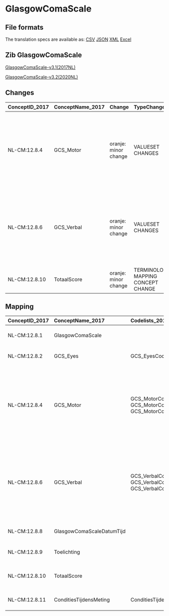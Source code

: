 # GlasgowComaScale
## File formats

The translation specs are available as: 
[CSV](../csv/GlasgowComaScale.csv) [JSON](../json/GlasgowComaScale.json) [XML](../xml/GlasgowComaScale.xml) [Excel](../excel/GlasgowComaScale.xlsx)



## Zib GlasgowComaScale

[GlasgowComaScale-v3.1(2017NL)](https://zibs.nl/wiki/GlasgowComaScale-v3.1(2017NL))

[GlasgowComaScale-v3.2(2020NL)](https://zibs.nl/wiki/GlasgowComaScale-v3.2(2020NL))









## Changes

| ConceptID_2017   | ConceptName_2017   | Change               | TypeChange                         | Impact_heen   | TRANSLATIE_spec_heen                                                  | Impact_terug   | TRANSLATIE_spec_terug                                                 | Omschrijving                                                                                                                                   |
|:-----------------|:-------------------|:---------------------|:-----------------------------------|:--------------|:----------------------------------------------------------------------|:---------------|:----------------------------------------------------------------------|:-----------------------------------------------------------------------------------------------------------------------------------------------|
| NL-CM:12.8.4     | GCS_Motor          | oranje: minor change | VALUESET CHANGES                   | Low           | valuesets 2017 -> valueset 2020 regel                                 | Medium         | valuesets 2017 <- valueset 2020 regel                                 | De Verbal en Motor waardenlijsten zijn vervangen door de waardenlijsten zoals vastgelegd in het Word document dat aan dit issue is toegevoegd. |
| NL-CM:12.8.6     | GCS_Verbal         | oranje: minor change | VALUESET CHANGES                   | Low           | valuesets 2017 -> valueset 2020 regel                                 | Medium         | valuesets 2017 <- valueset 2020 regel                                 | De Verbal en Motor waardenlijsten zijn vervangen door de waardenlijsten zoals vastgelegd in het Word document dat aan dit issue is toegevoegd. |
| NL-CM:12.8.10    | TotaalScore        | oranje: minor change | TERMINOLOGY MAPPING CONCEPT CHANGE | Medium        | SCT DefinitionCode [blank] -> [444323003 Modified Glasgow coma score] | Medium         | SCT DefinitionCode [444323003 Modified Glasgow coma score] -> [blank] | SNOMED CT DefinitionCode concept aangepast                                                                                                      |

## Mapping

| ConceptID_2017   | ConceptName_2017          | Codelists_2017                                                           | Change                  | ConceptID_2020   | ConceptName_2020          | Codelists_2020                                                           | Bits                | Omschrijving                                                                                                                                   | TypeChange                         | Impact_heen   | TRANSLATIE_spec_heen                                                  | Impact_terug   | TRANSLATIE_spec_terug                                                 |
|:-----------------|:--------------------------|:-------------------------------------------------------------------------|:------------------------|:-----------------|:--------------------------|:-------------------------------------------------------------------------|:--------------------|:-----------------------------------------------------------------------------------------------------------------------------------------------|:-----------------------------------|:--------------|:----------------------------------------------------------------------|:---------------|:----------------------------------------------------------------------|
| NL-CM:12.8.1     | GlasgowComaScale          |                                                                          | groen: geen wijzigingen | NL-CM:12.8.1     | GlasgowComaScale          |                                                                          |                     |                                                                                                                                                |                                    |               |                                                                       |                |                                                                       |
| NL-CM:12.8.2     | GCS_Eyes                  | GCS_EyesCodelijst                                                        | groen: geen wijzigingen | NL-CM:12.8.2     | GCS_Eyes                  | GCS_EyesCodelijst                                                        |                     |                                                                                                                                                |                                    |               |                                                                       |                |                                                                       |
| NL-CM:12.8.4     | GCS_Motor                 | GCS_MotorCodelijst; GCS_MotorCodelijstBaby; GCS_MotorCodelijstKleuter    | oranje: minor change    | NL-CM:12.8.4     | GCS_Motor                 | GCS_MotorCodelijst; GCS_MotorCodelijstBaby; GCS_MotorCodelijstKleuter    | ZIB-1085 ; ZIB-1314 | De Verbal en Motor waardenlijsten zijn vervangen door de waardenlijsten zoals vastgelegd in het Word document dat aan dit issue is toegevoegd. | VALUESET CHANGES                   | Low           | valuesets 2017 -> valueset 2020 regel                                 | Medium         | valuesets 2017 <- valueset 2020 regel                                 |
| NL-CM:12.8.6     | GCS_Verbal                | GCS_VerbalCodelijst; GCS_VerbalCodelijstBaby; GCS_VerbalCodelijstKleuter | oranje: minor change    | NL-CM:12.8.6     | GCS_Verbal                | GCS_VerbalCodelijst; GCS_VerbalCodelijstBaby; GCS_VerbalCodelijstKleuter | ZIB-1085 ; ZIB-1314 | De Verbal en Motor waardenlijsten zijn vervangen door de waardenlijsten zoals vastgelegd in het Word document dat aan dit issue is toegevoegd. | VALUESET CHANGES                   | Low           | valuesets 2017 -> valueset 2020 regel                                 | Medium         | valuesets 2017 <- valueset 2020 regel                                 |
| NL-CM:12.8.8     | GlasgowComaScaleDatumTijd |                                                                          | groen: geen wijzigingen | NL-CM:12.8.8     | GlasgowComaScaleDatumTijd |                                                                          |                     |                                                                                                                                                |                                    |               |                                                                       |                |                                                                       |
| NL-CM:12.8.9     | Toelichting               |                                                                          | groen: geen wijzigingen | NL-CM:12.8.9     | Toelichting               |                                                                          |                     |                                                                                                                                                |                                    |               |                                                                       |                |                                                                       |
| NL-CM:12.8.10    | TotaalScore               |                                                                          | oranje: minor change    | NL-CM:12.8.10    | TotaalScore               |                                                                          | ZIB-1050            | SNOMED CT DefinitionCode concept aangepast                                                                                                      | TERMINOLOGY MAPPING CONCEPT CHANGE | Medium        | SCT DefinitionCode [blank] -> [444323003 Modified Glasgow coma score] | Medium         | SCT DefinitionCode [444323003 Modified Glasgow coma score] -> [blank] |
| NL-CM:12.8.11    | ConditiesTijdensMeting    | ConditiesTijdensMetingCodelijst                                          | groen: geen wijzigingen | NL-CM:12.8.11    | ConditiesTijdensMeting    | ConditiesTijdensMetingCodelijst                                          |                     |                                                                                                                                                |                                    |               |                                                                       |                |                                                                       |

